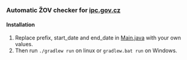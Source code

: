 ### Automatic ŽOV checker for [ipc.gov.cz](https://ipc.gov.cz/en/status-of-your-application/)


#### Installation
1. Replace prefix, start_date and end_date in [Main.java]() with your own values.
2. Then run `./gradlew run` on linux or `gradlew.bat run` on Windows.